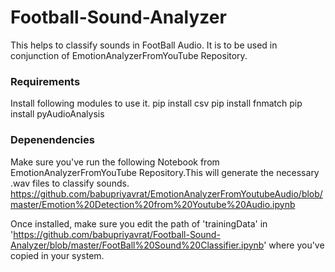 # Football-Sound-Analyzer
This helps to classify sounds in FootBall Audio. It is to be used in conjunction of EmotionAnalyzerFromYouTube Repository.

### Requirements

Install following modules to use it.
pip install csv
pip install fnmatch
pip install pyAudioAnalysis

### Depenendencies
Make sure you've run the following Notebook from EmotionAnalyzerFromYouTube Repository.This will generate the necessary .wav files to classify sounds.
https://github.com/babupriyavrat/EmotionAnalyzerFromYoutubeAudio/blob/master/Emotion%20Detection%20from%20Youtube%20Audio.ipynb 

Once installed, make sure you edit the path of 'trainingData' in 'https://github.com/babupriyavrat/Football-Sound-Analyzer/blob/master/FootBall%20Sound%20Classifier.ipynb'
where you've copied in your system.
